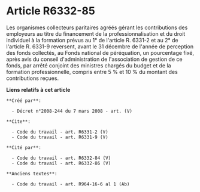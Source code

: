 # Article R6332-85

Les organismes collecteurs paritaires agréés gérant les contributions des employeurs au titre du financement de la
professionnalisation et du droit individuel à la formation prévus au 1° de l'article R. 6331-2 et au 2° de l'article R.
6331-9 reversent, avant le 31 décembre de l'année de perception des fonds collectés, au Fonds national de péréquation, un
pourcentage fixé, après avis du conseil d'administration de l'association de gestion de ce fonds, par arrêté conjoint des
ministres chargés du budget et de la formation professionnelle, compris entre 5 % et 10 % du montant des contributions
reçues.

**Liens relatifs à cet article**

	**Créé par**:

	  - Décret n°2008-244 du 7 mars 2008 - art. (V)

	**Cite**:

	  - Code du travail - art. R6331-2 (V)
	  - Code du travail - art. R6331-9 (V)

	**Cité par**:

	  - Code du travail - art. R6332-84 (V)
	  - Code du travail - art. R6332-86 (V)

	**Anciens textes**:

	  - Code du travail - art. R964-16-6 al 1 (Ab)
